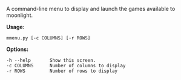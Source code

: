 A command-line menu to display and launch the games available to
moonlight.

**Usage:**

	mmenu.py [-c COLUMNS] [-r ROWS]

**Options:**

    -h --help       Show this screen.
    -c COLUMNS      Number of columns to display
    -r ROWS         Number of rows to display

